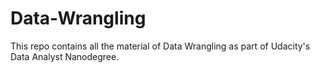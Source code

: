 # Data-Wrangling
This repo contains all the material of Data Wrangling as part of Udacity's Data Analyst Nanodegree.
